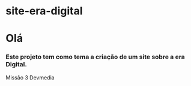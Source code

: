 # site-era-digital
<h1>Olá</h1>
<h3>Este projeto tem como tema a criação de um site sobre a era Digital.</h3>
<p>Missão 3 Devmedia</p
